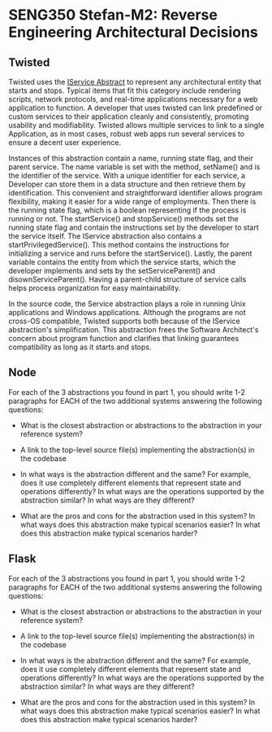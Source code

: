 # SENG350 Stefan-M2: Reverse Engineering Architectural Decisions

## Twisted

Twisted uses the [IService Abstract][1] to represent any architectural entity that starts and stops. Typical items that fit this category include rendering scripts, network protocols, and real-time applications necessary for a web application to function. A developer that uses twisted can link predefined or custom services to their application cleanly and consistently, promoting usability and modifiability. Twisted allows multiple services to link to a single Application, as in most cases, robust web apps run several services to ensure a decent user experience.

Instances of this abstraction contain a name, running state flag, and their parent service. The name variable is set with the method, setName() and is the identifier of the service. With a unique identifier for each service, a Developer can store them in a data structure and then retrieve them by identification. This convenient and straightforward identifier allows program flexibility, making it easier for a wide range of employments. Then there is the running state flag, which is a boolean representing if the process is running or not. The startService() and stopService() methods set the running state flag and contain the instructions set by the developer to start the service itself. The IService abstraction also contains a startPrivilegedService(). This method contains the instructions for initializing a service and runs before the startService(). Lastly, the parent variable contains the entity from which the service starts, which the developer implements and sets by the setServiceParent() and disownServiceParent(). Having a parent-child structure of service calls helps process organization for easy maintainability.

In the source code, the Service abstraction plays a role in running Unix applications and Windows applications. Although the programs are not cross-OS compatible, Twisted supports both because of the IService abstraction's simplification. This abstraction frees the Software Architect's concern about program function and clarifies that linking guarantees compatibility as long as it starts and stops.

[1]: https://github.com/SENG350UVic/twisted/blob/trunk/src/twisted/application/service.py "service.py source code"

## Node

For each of the 3 abstractions you found in part 1, you should write 1-2 paragraphs for EACH of the two additional systems answering the following questions:

- What is the closest abstraction or abstractions to the abstraction in your reference system?

- A link to the top-level source file(s) implementing the abstraction(s) in the codebase

- In what ways is the abstraction different and the same? For example, does it use completely different elements that represent state and operations differently? In what ways are the operations supported by the abstraction similar? In what ways are they different?

- What are the pros and cons for the abstraction used in this system? In what ways does this abstraction make typical scenarios easier? In what does this abstraction make typical scenarios harder?

## Flask

For each of the 3 abstractions you found in part 1, you should write 1-2 paragraphs for EACH of the two additional systems answering the following questions:

- What is the closest abstraction or abstractions to the abstraction in your reference system?

- A link to the top-level source file(s) implementing the abstraction(s) in the codebase

- In what ways is the abstraction different and the same? For example, does it use completely different elements that represent state and operations differently? In what ways are the operations supported by the abstraction similar? In what ways are they different?

- What are the pros and cons for the abstraction used in this system? In what ways does this abstraction make typical scenarios easier? In what does this abstraction make typical scenarios harder?

